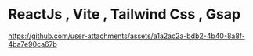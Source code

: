 # ReactJs , Vite , Tailwind Css , Gsap



https://github.com/user-attachments/assets/a1a2ac2a-bdb2-4b40-8a8f-4ba7e90ca67b




